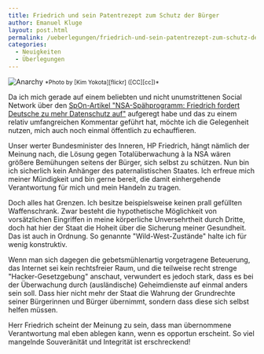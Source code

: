 ```yaml
---
title: Friedrich und sein Patentrezept zum Schutz der Bürger
author: Emanuel Kluge
layout: post.html
permalink: /ueberlegungen/friedrich-und-sein-patentrezept-zum-schutz-der-burger/
categories:
  - Neuigkeiten
  - Überlegungen
---
```


<noscript data-src="/wp-content/uploads/2013/07/anarchy-480x357.png" data-alt="Anarchy">
<img src="/wp-content/uploads/2013/07/anarchy-480x357.png" alt="Anarchy">
</noscript>  
<small>*Photo by [Kim Yokota][flickr] ([CC][cc])*</small>

Da ich mich gerade auf einem beliebten und nicht unumstrittenen Social Network über den [SpOn-Artikel "NSA-Spähprogramm: Friedrich fordert Deutsche zu mehr Datenschutz auf"][spon] aufgeregt habe und das zu einem relativ umfangreichen Kommentar geführt hat, möchte ich die Gelegenheit nutzen, mich auch noch einmal öffentlich zu echauffieren.

Unser werter Bundesminister des Inneren, HP Friedrich, hängt nämlich der Meinung nach, die Lösung gegen Totalüberwachung à la NSA wären größere Bemühungen seitens der Bürger, sich selbst zu schützen. Nun bin ich sicherlich kein Anhänger des paternalistischen Staates. Ich erfreue mich meiner Mündigkeit und bin gerne bereit, die damit einhergehende Verantwortung für mich und mein Handeln zu tragen.

Doch alles hat Grenzen. Ich besitze beispielsweise keinen prall gefüllten Waffenschrank. Zwar besteht die hypothetische Möglichkeit von vorsätzlichen Eingriffen in meine körperliche Unversehrtheit durch Dritte, doch hat hier der Staat die Hoheit über die Sicherung meiner Gesundheit. Das ist auch in Ordnung. So genannte "Wild-West-Zustände" halte ich für wenig konstruktiv.

Wenn man sich dagegen die gebetsmühlenartig vorgetragene Beteuerung, das Internet sei kein rechtsfreier Raum, und die teilweise recht strenge "Hacker-Gesetzgebung" anschaut, verwundert es jedoch stark, dass es bei der Überwachung durch (ausländische) Geheimdienste auf einmal anders sein soll. Dass hier nicht mehr der Staat die Wahrung der Grundrechte seiner Bürgerinnen und Bürger übernimmt, sondern dass diese sich selbst helfen müssen.

Herr Friedrich scheint der Meinung zu sein, dass man übernommene Verantwortung mal eben ablegen kann, wenn es opportun erscheint. So viel mangelnde Souveränität und Integrität ist erschreckend!

[spon]: http://www.spiegel.de/politik/deutschland/friedrich-fordert-deutsche-zu-mehr-datenschutz-auf-a-911445.html
[flickr]: http://www.flickr.com/photos/29241352@N05/5226051142/
[cc]: http://creativecommons.org/licenses/by-nc-sa/2.0/
